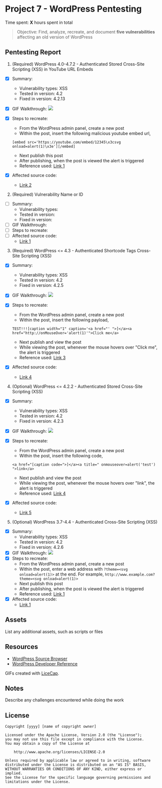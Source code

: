# Project 7 - WordPress Pentesting

Time spent: **X** hours spent in total

> Objective: Find, analyze, recreate, and document **five vulnerabilities** affecting an old version of WordPress

## Pentesting Report

1. (Required) WordPress  4.0-4.7.2 - Authenticated Stored Cross-Site Scripting (XSS) in YouTube URL Embeds
  - [X] Summary: 
    - Vulnerability types: XSS
    - Tested in version: 4.2
    - Fixed in version: 4.2.13
  - [X] GIF Walkthrough: ![](https://i.imgur.com/lKyH5SQ.gif)
  - [X] Steps to recreate:
	- From the WordPress admin panel, create a new post
	- Within the post, insert the following malicious youtube embed url,
	
	`[embed src='https://youtube.com/embed/12345\x3csvg onload=alert(1)\x3e'][/embed]`	
	
	- Next publish this post
	- After publishing, when the post is viewed the alert is triggered
	- Reference used: [Link 1](https://blog.sucuri.net/2017/03/stored-xss-in-wordpress-core.html)
  - [X] Affected source code:
    - [Link 2](https://github.com/WordPress/WordPress/commit/419c8d97ce8df7d5004ee0b566bc5e095f0a6ca8)

	
2. (Required) Vulnerability Name or ID
  - [ ] Summary: 
    - Vulnerability types:
    - Tested in version:
    - Fixed in version: 
  - [ ] GIF Walkthrough: 
  - [ ] Steps to recreate: 
  - [ ] Affected source code:
    - [Link 1](https://core.trac.wordpress.org/browser/tags/version/src/source_file.php)

	
3. (Required) WordPress <= 4.3 - Authenticated Shortcode Tags Cross-Site Scripting (XSS)
  - [X] Summary: 
    - Vulnerability types: XSS
    - Tested in version: 4.2
    - Fixed in version: 4.2.5
  - [X] GIF Walkthrough: ![](https://i.imgur.com/dUa6mac.gif)
  - [X] Steps to recreate:
	- From the WordPress admin panel, create a new post
	- Within the post, insert the following payload,
	
	`TEST!!![caption width="1" caption='<a href="' ">]</a><a href="http://onMouseOver='alert(1)'">Click me</a>`
	
	- Next publish and view the post
	- While viewing the post, whenever the mouse hovers over "Click me", the alert is triggered
	- Reference used: [Link 3](https://wpvulndb.com/vulnerabilities/8186)
  - [X] Affected source code:
    - [Link 4](https://github.com/WordPress/WordPress/commit/f72b21af23da6b6d54208e5c1d65ececdaa109c8)

	
4. (Optional) WordPress <= 4.2.2 - Authenticated Stored Cross-Site Scripting (XSS)
  - [X] Summary: 
    - Vulnerability types: XSS
    - Tested in version: 4.2
    - Fixed in version: 4.2.3
  - [X] GIF Walkthrough: ![](https://i.imgur.com/ZBb1hvq.gif) 
  - [X] Steps to recreate:
	- From the WordPress admin panel, create a new post
	- Within the post, insert the following code,
	
	`<a href="[caption code=">]</a><a title=" onmouseover=alert('test')  ">link</a>`
	
	- Next publish and view the post
	- While viewing the post, whenever the mouse hovers over "link", the alert is triggered
	- Reference used: [Link 4](https://wpvulndb.com/vulnerabilities/8111)  
  - [X] Affected source code:
    - [Link 5](https://core.trac.wordpress.org/changeset/33359)

	
5. (Optional) WordPress  3.7-4.4 - Authenticated Cross-Site Scripting (XSS)
  - [X] Summary: 
    - Vulnerability types: XSS
    - Tested in version: 4.2
    - Fixed in version: 4.2.6
  - [X] GIF Walkthrough: ![](https://i.imgur.com/YEKGgEe.gif)
  - [X] Steps to recreate:
	- From the WordPress admin panel, create a new post
	- Within the post, enter a web address with `?theme=<svg onload=alert(1)>` at the end. For example,
		`http://www.example.com?theme=<svg onload=alert(1)>`
	- Next publish this post
	- After publishing, when the post is viewed the alert is triggered
  	- Reference used: [Link 1](https://wpvulndb.com/vulnerabilities/8358)
  - [X] Affected source code:
    - [Link 1](https://github.com/WordPress/WordPress/commit/7ab65139c6838910426567849c7abed723932b87) 

## Assets

List any additional assets, such as scripts or files

## Resources

- [WordPress Source Browser](https://core.trac.wordpress.org/browser/)
- [WordPress Developer Reference](https://developer.wordpress.org/reference/)

GIFs created with [LiceCap](http://www.cockos.com/licecap/).

## Notes

Describe any challenges encountered while doing the work

## License

    Copyright [yyyy] [name of copyright owner]

    Licensed under the Apache License, Version 2.0 (the "License");
    you may not use this file except in compliance with the License.
    You may obtain a copy of the License at

        http://www.apache.org/licenses/LICENSE-2.0

    Unless required by applicable law or agreed to in writing, software
    distributed under the License is distributed on an "AS IS" BASIS,
    WITHOUT WARRANTIES OR CONDITIONS OF ANY KIND, either express or implied.
    See the License for the specific language governing permissions and
    limitations under the License.
